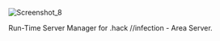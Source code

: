 ![Screenshot_8](https://github.com/user-attachments/assets/38379488-7115-49b9-babb-f39a19063743)

Run-Time Server Manager for .hack //infection - Area Server.
